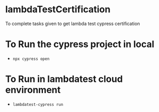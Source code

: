 # lambdaTestCertification
To complete tasks given to get lambda test cypress certification

# To Run the cypress project in local
* ```npx cypress open```

# To Run in lambdatest cloud environment
* ```lambdatest-cypress run```
